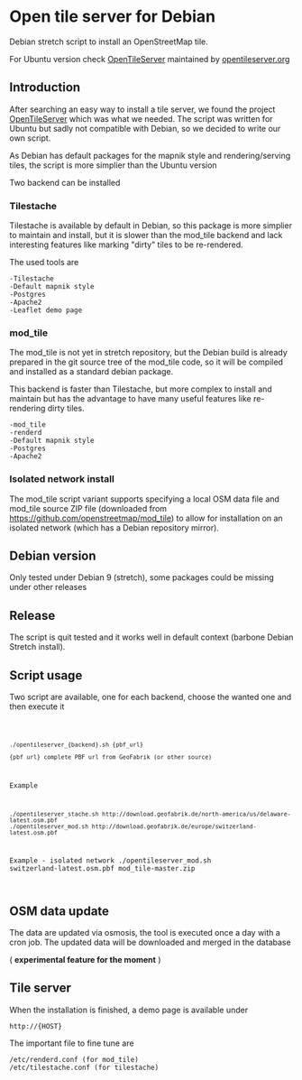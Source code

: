 # Open tile server for Debian
Debian stretch script to install an OpenStreetMap tile.

For Ubuntu version check [OpenTileServer](https://github.com/AcuGIS/OpenTileServer)
maintained by [opentileserver.org](https://opentileserver.org)

## Introduction
After searching an easy way to install a tile server, we found the project
[OpenTileServer](https://github.com/AcuGIS/OpenTileServer) which was what
we needed. The script was written for Ubuntu but sadly not compatible with 
Debian, so we decided to write our own script.

As Debian has default packages for the mapnik style and rendering/serving
tiles, the script is more simplier than the Ubuntu version

Two backend can be installed

### Tilestache
Tilestache is available by default in Debian, so this package is more simplier
to maintain and install, but it is slower than the mod_tile backend and lack
interesting features like marking "dirty" tiles to be re-rendered.

The used tools are

    -Tilestache
    -Default mapnik style
    -Postgres
    -Apache2
    -Leaflet demo page

### mod_tile
The mod_tile is not yet in stretch repository, but the Debian build is already prepared
in the git source tree of the mod_tile code, so it will be compiled and installed
as a standard debian package.

This backend is faster than Tilestache, but more complex to install and maintain
but has the advantage to have many useful features like re-rendering dirty tiles.

    -mod_tile
    -renderd
    -Default mapnik style    
    -Postgres
    -Apache2
    
### Isolated network install
The mod_tile script variant supports specifying a local OSM data file and mod_tile 
source ZIP file (downloaded from https://github.com/openstreetmap/mod_tile) to allow
for installation on an isolated network (which has a Debian repository mirror).  

## Debian version
Only tested under Debian 9 (stretch), some packages could be missing under other
releases

## Release
The script is quit tested and it works well in default context (barbone Debian Stretch install).

## Script usage
Two script are available, one for each backend, choose the wanted one and then
execute it

<code>

    ./opentileserver_{backend}.sh {pbf_url}

    {pbf_url} complete PBF url from GeoFabrik (or other source)

Example

    ./opentileserver_stache.sh http://download.geofabrik.de/north-america/us/delaware-latest.osm.pbf
    ./opentileserver_mod.sh http://download.geofabrik.de/europe/switzerland-latest.osm.pbf

Example - isolated network
    ./opentileserver_mod.sh switzerland-latest.osm.pbf mod_tile-master.zip
    
</code>

## OSM data update
The data are updated via osmosis, the tool is executed once a day with
a cron job. The updated data will be downloaded and merged in the database

( **experimental feature for the moment** )

## Tile server
When the installation is finished, a demo page is available under

    http://{HOST}
    

The important file to fine tune are

    /etc/renderd.conf (for mod_tile)
    /etc/tilestache.conf (for tilestache)
    

